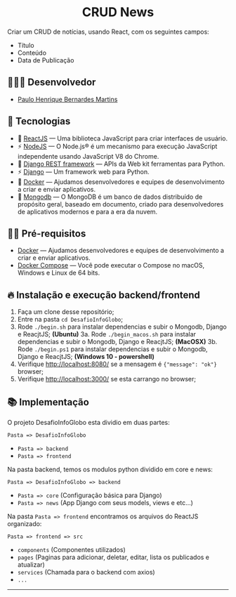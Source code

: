 <h1 align="center">
  CRUD News
</h1>

Criar um CRUD de notícias, usando React, com os seguintes campos:

- Título
- Conteúdo
- Data de Publicação

## 👨🏼‍💻 Desenvolvedor

- [Paulo Henrique Bernardes Martins](http://phdeveloper.com.br/)

## 🚀 Tecnologias

- 💾 [ReactJS](https://pt-br.reactjs.org/) — Uma biblioteca JavaScript para criar interfaces de usuário.
- ⚡ [NodeJS](https://nodejs.org/en/) — O Node.js® é um mecanismo para execução JavaScript independente usando JavaScript V8 do Chrome.
- 💾 [Django REST framework](https://www.django-rest-framework.org/) — APIs da Web kit ferramentas para Python.
- ⚡ [Django](https://www.djangoproject.com/) — Um framework web para Python.
- 🐳 [Docker](https://www.docker.com/) — Ajudamos desenvolvedores e equipes de desenvolvimento a criar e enviar aplicativos.
- 🍃 [Mongodb](https://www.mongodb.com//) — O MongoDB é um banco de dados distribuído de propósito geral, baseado em documento, criado para desenvolvedores de aplicativos modernos e para a era da nuvem.

## ✋🏻 Pré-requisitos

- [Docker](https://www.docker.com/) — Ajudamos desenvolvedores e equipes de desenvolvimento a criar e enviar aplicativos.
- [Docker Compose](https://docs.docker.com/compose/install/) — Você pode executar o Compose no macOS, Windows e Linux de 64 bits.

## 🔥 Instalação e execução backend/frontend

1. Faça um clone desse repositório;
2. Entre na pasta `cd DesafioInfoGlobo`;
3. Rode `./begin.sh` para instalar dependencias e subir o Mongodb, Django e ReacjtJS; **(Ubuntu)**
3a. Rode `./begin_macos.sh` para instalar dependencias e subir o Mongodb, Django e ReacjtJS; **(MacOSX)**
3b. Rode `./begin.ps1` para instalar dependencias e subir o Mongodb, Django e ReacjtJS; **(Windows 10 - powershell)**
4. Verifique [http://localhost:8080/](http://localhost:8080/) se a mensagem é `{"message": "ok"}` browser;
5. Verifique [http://localhost:3000/](http://localhost:3000/) se esta carrango no browser;

## 📚 Implementação

O projeto DesafioInfoGlobo esta dividio em duas partes:

`Pasta => DesafioInfoGlobo`
- `Pasta => backend`
- `Pasta => frontend`

Na pasta backend, temos os modulos python dividido em core e news:

`Pasta => DesafioInfoGlobo => backend `
- `Pasta => core` (Configuração básica para Django)
- `Pasta => news` (App Django com seus models, views e etc...)

Na pasta `Pasta => frontend` encontramos os arquivos do ReactJS organizado:

`Pasta => frontend => src`
- `components` (Componentes utilizados)
- `pages` (Paginas para adicionar, deletar, editar, lista os publicados e atualizar)
- `services` (Chamada para o backend com axios)
- `...`

---
